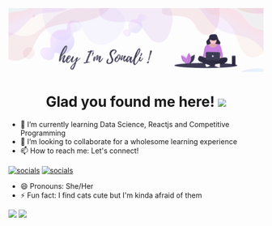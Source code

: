 ![banner](https://github.com/sonaliBedade/sonaliBedade/blob/main/banner.gif)
<h1 align="center">Glad you found me here! <img src="https://raw.githubusercontent.com/MartinHeinz/MartinHeinz/master/wave.gif" width="30px"></h1>

<!--
**sonaliBedade/sonaliBedade** is a ✨ _special_ ✨ repository because its `README.md` (this file) appears on your GitHub profile.
Here are some ideas to get you started:
-->

- 🌱 I’m currently learning Data Science, Reactjs and Competitive Programming 
- 👯 I’m looking to collaborate for a wholesome learning experience
- 📫 How to reach me: Let's connect!
<p><a href= "https://www.linkedin.com/in/sonali-bedade-0519071ab/" target="blank"><img align="center" src="https://img.shields.io/badge/LinkedIn-0077B5?style=for-the-badge&logo=linkedin&logoColor=white" alt="socials"/></a> <a href="http://www.gmail.com/" target="blank"><img align="center" src="https://img.shields.io/badge/sonalibedade15@gmail.com-D14836?style=for-the-badge&logo=gmail&logoColor=white" alt="socials"/></a></p>

- 😄 Pronouns: She/Her
- ⚡ Fun fact: I find cats cute but I'm kinda afraid of them

<p align="left">
<img width="48%" src="https://github-readme-stats.vercel.app/api?username=sonaliBedade&show_icons=true&title_color=3c005a&text_color=3c005a&icon_color=3c005a&bg_color=f7f4f1)](https://github.com/sonaliBedade/github-readme-stats)"/>

<img width="48%" src="https://github-readme-streak-stats.herokuapp.com/?user=sonaliBedade&background=f7f4f1&stroke=3c005a&ring=3c005a&fire=3c005a&currStreakNum=3c005a&sideNums=3c005a&currStreakLabel=3c005a&sideLabels=3c005aa&dates=3c005a)](https://git.io/streak-stats)"/>
</p>



